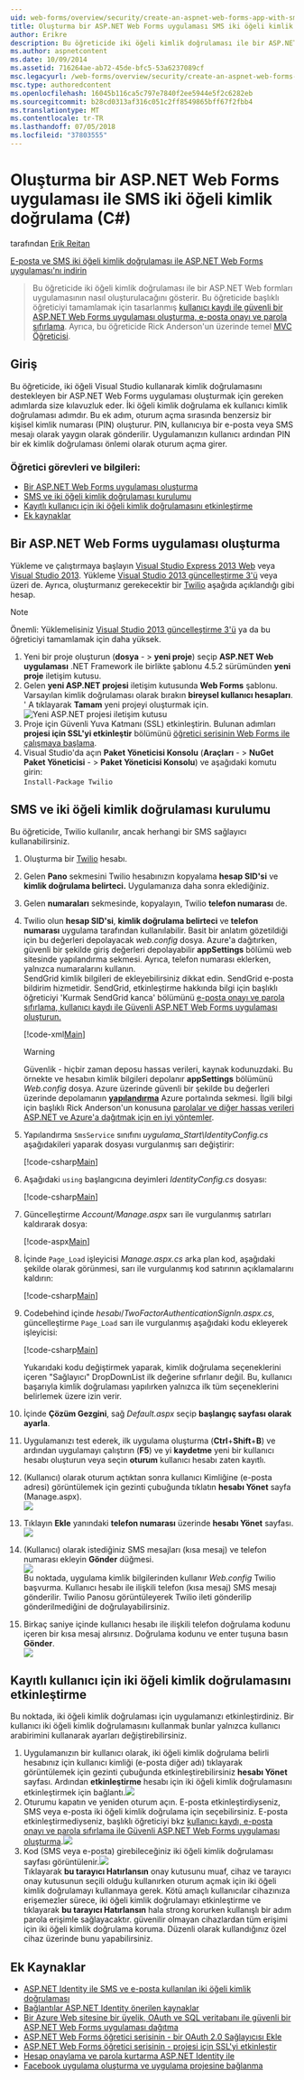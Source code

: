 ```yaml
---
uid: web-forms/overview/security/create-an-aspnet-web-forms-app-with-sms-two-factor-authentication
title: Oluşturma bir ASP.NET Web Forms uygulaması SMS iki öğeli kimlik doğrulama (C#) ile | Microsoft Docs
author: Erikre
description: Bu öğreticide iki öğeli kimlik doğrulaması ile bir ASP.NET Web formları uygulamasının nasıl oluşturulacağını gösterir. Bu öğreticide, Cr başlıklı öğreticiyi tamamlamak üzere tasarlanmıştır...
ms.author: aspnetcontent
ms.date: 10/09/2014
ms.assetid: 716264ae-ab72-45de-bfc5-53a6237089cf
msc.legacyurl: /web-forms/overview/security/create-an-aspnet-web-forms-app-with-sms-two-factor-authentication
msc.type: authoredcontent
ms.openlocfilehash: 16045b116ca5c797e7840f2ee5944e5f2c6282eb
ms.sourcegitcommit: b28cd0313af316c051c2ff8549865bff67f2fbb4
ms.translationtype: MT
ms.contentlocale: tr-TR
ms.lasthandoff: 07/05/2018
ms.locfileid: "37803555"
---
```

<a name="create-an-aspnet-web-forms-app-with-sms-two-factor-authentication-c"></a>Oluşturma bir ASP.NET Web Forms uygulaması ile SMS iki öğeli kimlik doğrulama (C#)
====================
tarafından [Erik Reitan](https://github.com/Erikre)

[E-posta ve SMS iki öğeli kimlik doğrulaması ile ASP.NET Web Forms uygulaması'nı indirin](https://code.msdn.microsoft.com/ASPNET-Web-Forms-App-with-5a0ff94e)

> Bu öğreticide iki öğeli kimlik doğrulaması ile bir ASP.NET Web formları uygulamasının nasıl oluşturulacağını gösterir. Bu öğreticide başlıklı öğreticiyi tamamlamak için tasarlanmış [kullanıcı kaydı ile güvenli bir ASP.NET Web Forms uygulaması oluşturma, e-posta onayı ve parola sıfırlama](create-a-secure-aspnet-web-forms-app-with-user-registration-email-confirmation-and-password-reset.md). Ayrıca, bu öğreticide Rick Anderson'un üzerinde temel [MVC Öğreticisi](../../../mvc/overview/security/aspnet-mvc-5-app-with-sms-and-email-two-factor-authentication.md).


## <a name="introduction"></a>Giriş

Bu öğreticide, iki öğeli Visual Studio kullanarak kimlik doğrulamasını destekleyen bir ASP.NET Web Forms uygulaması oluşturmak için gereken adımlarda size kılavuzluk eder. İki öğeli kimlik doğrulama ek kullanıcı kimlik doğrulaması adımdır. Bu ek adım, oturum açma sırasında benzersiz bir kişisel kimlik numarası (PIN) oluşturur. PIN, kullanıcıya bir e-posta veya SMS mesajı olarak yaygın olarak gönderilir. Uygulamanızın kullanıcı ardından PIN bir ek kimlik doğrulaması önlemi olarak oturum açma girer.

### <a name="tutorial-tasks-and-information"></a>Öğretici görevleri ve bilgileri:

- [Bir ASP.NET Web Forms uygulaması oluşturma](#createWebForms)
- [SMS ve iki öğeli kimlik doğrulaması kurulumu](#SMS)
- [Kayıtlı kullanıcı için iki öğeli kimlik doğrulamasını etkinleştirme](#use2FA)
- [Ek kaynaklar](#addRes)

<a id="createWebForms"></a>
## <a name="create-an-aspnet-web-forms-app"></a>Bir ASP.NET Web Forms uygulaması oluşturma

Yükleme ve çalıştırmaya başlayın [Visual Studio Express 2013 Web](https://go.microsoft.com/fwlink/?LinkId=299058) veya [Visual Studio 2013](https://go.microsoft.com/fwlink/?LinkId=306566). Yükleme [Visual Studio 2013 güncelleştirme 3'ü](https://go.microsoft.com/fwlink/?LinkId=390465) veya üzeri de. Ayrıca, oluşturmanız gerekecektir bir [Twilio](https://www.twilio.com/try-twilio) aşağıda açıklandığı gibi hesap.

> [!NOTE]
> Önemli: Yüklemelisiniz [Visual Studio 2013 güncelleştirme 3'ü](https://go.microsoft.com/fwlink/?LinkId=390465) ya da bu öğreticiyi tamamlamak için daha yüksek.


1. Yeni bir proje oluşturun (**dosya**  - &gt; **yeni proje**) seçip **ASP.NET Web uygulaması** .NET Framework ile birlikte şablonu 4.5.2 sürümünden **yeni proje** iletişim kutusu.
2. Gelen **yeni ASP.NET projesi** iletişim kutusunda **Web Forms** şablonu. Varsayılan kimlik doğrulaması olarak bırakın **bireysel kullanıcı hesapları**. ' A tıklayarak **Tamam** yeni projeyi oluşturmak için.  
    ![Yeni ASP.NET projesi iletişim kutusu](create-an-aspnet-web-forms-app-with-sms-two-factor-authentication/_static/image1.png)
3. Proje için Güvenli Yuva Katmanı (SSL) etkinleştirin. Bulunan adımları **projesi için SSL'yi etkinleştir** bölümünü [öğretici serisinin Web Forms ile çalışmaya başlama](../getting-started/getting-started-with-aspnet-45-web-forms/checkout-and-payment-with-paypal.md#SSLWebForms).
4. Visual Studio'da açın **Paket Yöneticisi Konsolu** (**Araçları**  - &gt; **NuGet Paket Yöneticisi**  - &gt; **Paket Yöneticisi Konsolu**) ve aşağıdaki komutu girin:  
    `Install-Package Twilio`

<a id="SMS"></a>
## <a name="setup-sms-and-two-factor-authentication"></a>SMS ve iki öğeli kimlik doğrulaması kurulumu

Bu öğreticide, Twilio kullanılır, ancak herhangi bir SMS sağlayıcı kullanabilirsiniz.

1. Oluşturma bir [Twilio](https://www.twilio.com/try-twilio) hesabı.
2. Gelen **Pano** sekmesini Twilio hesabınızın kopyalama **hesap SID'si** ve **kimlik doğrulama belirteci.** Uygulamanıza daha sonra eklediğiniz.
3. Gelen **numaraları** sekmesinde, kopyalayın, Twilio **telefon numarası** de.
4. Twilio olun **hesap SID'si**, **kimlik doğrulama belirteci** ve **telefon numarası** uygulama tarafından kullanılabilir. Basit bir anlatım gözetildiği için bu değerleri depolayacak *web.config* dosya. Azure'a dağıtırken, güvenli bir şekilde giriş değerleri depolayabilir **appSettings** bölümü web sitesinde yapılandırma sekmesi. Ayrıca, telefon numarası eklerken, yalnızca numaralarını kullanın.   
   SendGrid kimlik bilgileri de ekleyebilirsiniz dikkat edin. SendGrid e-posta bildirim hizmetidir. SendGrid, etkinleştirme hakkında bilgi için başlıklı öğreticiyi 'Kurmak SendGrid kanca' bölümünü [e-posta onayı ve parola sıfırlama, kullanıcı kaydı ile Güvenli ASP.NET Web Forms uygulaması oluşturun.](create-a-secure-aspnet-web-forms-app-with-user-registration-email-confirmation-and-password-reset.md)

    [!code-xml[Main](create-an-aspnet-web-forms-app-with-sms-two-factor-authentication/samples/sample1.xml?highlight=2,6-10)]

    > [!WARNING]
    > Güvenlik - hiçbir zaman deposu hassas verileri, kaynak kodunuzdaki. Bu örnekte ve hesabın kimlik bilgileri depolanır **appSettings** bölümünü *Web.config* dosya. Azure üzerinde güvenli bir şekilde bu değerleri üzerinde depolamanın **[yapılandırma](https://blogs.msdn.com/b/webdev/archive/2014/06/04/queuebackgroundworkitem-to-reliably-schedule-and-run-long-background-process-in-asp-net.aspx)** Azure portalında sekmesi. İlgili bilgi için başlıklı Rick Anderson'un konusuna [parolalar ve diğer hassas verileri ASP.NET ve Azure'a dağıtmak için en iyi yöntemler](https://go.microsoft.com/fwlink/?LinkId=513141).
5. Yapılandırma `SmsService` sınıfını *uygulama\_Start\IdentityConfig.cs* aşağıdakileri yaparak dosyası vurgulanmış sarı değiştirir: 

    [!code-csharp[Main](create-an-aspnet-web-forms-app-with-sms-two-factor-authentication/samples/sample2.cs?highlight=5-17)]
6. Aşağıdaki `using` başlangıcına deyimleri *IdentityConfig.cs* dosyası: 

    [!code-csharp[Main](create-an-aspnet-web-forms-app-with-sms-two-factor-authentication/samples/sample3.cs?highlight=1-4)]
7. Güncelleştirme *Account/Manage.aspx* sarı ile vurgulanmış satırları kaldırarak dosya:  

    [!code-aspx[Main](create-an-aspnet-web-forms-app-with-sms-two-factor-authentication/samples/sample4.aspx?highlight=38,53,57-60,63,66,70,73)]
8. İçinde `Page_Load` işleyicisi *Manage.aspx.cs* arka plan kod, aşağıdaki şekilde olarak görünmesi, sarı ile vurgulanmış kod satırının açıklamalarını kaldırın: 

    [!code-csharp[Main](create-an-aspnet-web-forms-app-with-sms-two-factor-authentication/samples/sample5.cs?highlight=8)]
9. Codebehind içinde *hesabı*/*TwoFactorAuthenticationSignIn.aspx.cs*, güncelleştirme `Page_Load` sarı ile vurgulanmış aşağıdaki kodu ekleyerek işleyicisi: 

    [!code-csharp[Main](create-an-aspnet-web-forms-app-with-sms-two-factor-authentication/samples/sample6.cs?highlight=3-4,13)]

   Yukarıdaki kodu değiştirmek yaparak, kimlik doğrulama seçeneklerini içeren "Sağlayıcı" DropDownList ilk değerine sıfırlanır değil. Bu, kullanıcı başarıyla kimlik doğrulaması yapılırken yalnızca ilk tüm seçeneklerini belirlemek üzere izin verir.
10. İçinde **Çözüm Gezgini**, sağ *Default.aspx* seçip **başlangıç sayfası olarak ayarla**.
11. Uygulamanızı test ederek, ilk uygulama oluşturma (**Ctrl**+**Shift**+**B**) ve ardından uygulamayı çalıştırın (**F5**) ve yi **kaydetme** yeni bir kullanıcı hesabı oluşturun veya seçin **oturum** kullanıcı hesabı zaten kayıtlı.
12. (Kullanıcı) olarak oturum açtıktan sonra kullanıcı Kimliğine (e-posta adresi) görüntülemek için gezinti çubuğunda tıklatın **hesabı Yönet** sayfa (Manage.aspx).  
    ![](create-an-aspnet-web-forms-app-with-sms-two-factor-authentication/_static/image2.png)
13. Tıklayın **Ekle** yanındaki **telefon numarası** üzerinde **hesabı Yönet** sayfası.  
    ![](create-an-aspnet-web-forms-app-with-sms-two-factor-authentication/_static/image3.png)
14. (Kullanıcı) olarak istediğiniz SMS mesajları (kısa mesaj) ve telefon numarası ekleyin **Gönder** düğmesi.   
    ![](create-an-aspnet-web-forms-app-with-sms-two-factor-authentication/_static/image4.png)  
    Bu noktada, uygulama kimlik bilgilerinden kullanır *Web.config* Twilio başvurma. Kullanıcı hesabı ile ilişkili telefon (kısa mesaj) SMS mesajı gönderilir. Twilio Panosu görüntüleyerek Twilio ileti gönderilip gönderilmediğini de doğrulayabilirsiniz.
15. Birkaç saniye içinde kullanıcı hesabı ile ilişkili telefon doğrulama kodunu içeren bir kısa mesaj alırsınız. Doğrulama kodunu ve enter tuşuna basın **Gönder**.  
     ![](create-an-aspnet-web-forms-app-with-sms-two-factor-authentication/_static/image5.png)

<a id="use2FA"></a>
## <a name="enable-two-factor-authentication-for-a-registered-user"></a>Kayıtlı kullanıcı için iki öğeli kimlik doğrulamasını etkinleştirme

Bu noktada, iki öğeli kimlik doğrulaması için uygulamanızı etkinleştirdiniz. Bir kullanıcı iki öğeli kimlik doğrulamasını kullanmak bunlar yalnızca kullanıcı arabirimini kullanarak ayarları değiştirebilirsiniz. 

1. Uygulamanızın bir kullanıcı olarak, iki öğeli kimlik doğrulama belirli hesabınız için kullanıcı kimliği (e-posta diğer adı) tıklayarak görüntülemek için gezinti çubuğunda etkinleştirebilirsiniz **hesabı Yönet** sayfası. Ardından **etkinleştirme** hesabı için iki öğeli kimlik doğrulamasını etkinleştirmek için bağlantı.![](create-an-aspnet-web-forms-app-with-sms-two-factor-authentication/_static/image6.png)
2. Oturumu kapatın ve yeniden oturum açın. E-posta etkinleştirdiyseniz, SMS veya e-posta iki öğeli kimlik doğrulama için seçebilirsiniz. E-posta etkinleştirmediyseniz, başlıklı öğreticiyi bkz [kullanıcı kaydı, e-posta onayı ve parola sıfırlama ile Güvenli ASP.NET Web Forms uygulaması oluşturma](create-a-secure-aspnet-web-forms-app-with-user-registration-email-confirmation-and-password-reset.md).![](create-an-aspnet-web-forms-app-with-sms-two-factor-authentication/_static/image7.png)
3. Kod (SMS veya e-posta) girebileceğiniz iki öğeli kimlik doğrulaması sayfası görüntülenir.![](create-an-aspnet-web-forms-app-with-sms-two-factor-authentication/_static/image8.png)  
 Tıklayarak **bu tarayıcı Hatırlansın** onay kutusunu muaf, cihaz ve tarayıcı onay kutusunun seçili olduğu kullanırken oturum açmak için iki öğeli kimlik doğrulamayı kullanmaya gerek. Kötü amaçlı kullanıcılar cihazınıza erişemezler sürece, iki öğeli kimlik doğrulamayı etkinleştirme ve tıklayarak **bu tarayıcı Hatırlansın** hala strong korurken kullanışlı bir adım parola erişimle sağlayacaktır. güvenilir olmayan cihazlardan tüm erişimi için iki öğeli kimlik doğrulama koruma. Düzenli olarak kullandığınız özel cihaz üzerinde bunu yapabilirsiniz.

<a id="addRes"></a>
## <a name="additional-resources"></a>Ek Kaynaklar

- [ASP.NET Identity ile SMS ve e-posta kullanılan iki öğeli kimlik doğrulaması](../../../identity/overview/features-api/two-factor-authentication-using-sms-and-email-with-aspnet-identity.md)
- [Bağlantılar ASP.NET Identity önerilen kaynaklar](../../../identity/overview/getting-started/aspnet-identity-recommended-resources.md)
- [Bir Azure Web sitesine bir üyelik, OAuth ve SQL veritabanı ile güvenli bir ASP.NET Web Forms uygulaması dağıtma](https://azure.microsoft.com/documentation/articles/web-sites-dotnet-deploy-aspnet-webforms-app-membership-oauth-sql-database/)
- [ASP.NET Web Forms öğretici serisinin - bir OAuth 2.0 Sağlayıcısı Ekle](../getting-started/getting-started-with-aspnet-45-web-forms/checkout-and-payment-with-paypal.md#OAuthWebForms)
- [ASP.NET Web Forms öğretici serisinin - projesi için SSL'yi etkinleştir](../getting-started/getting-started-with-aspnet-45-web-forms/checkout-and-payment-with-paypal.md#SSLWebForms)
- [Hesap onaylama ve parola kurtarma ASP.NET Identity ile](../../../identity/overview/features-api/account-confirmation-and-password-recovery-with-aspnet-identity.md)
- [Facebook uygulama oluşturma ve uygulama projesine bağlanma](../../../mvc/overview/security/create-an-aspnet-mvc-5-app-with-facebook-and-google-oauth2-and-openid-sign-on.md#fb)
